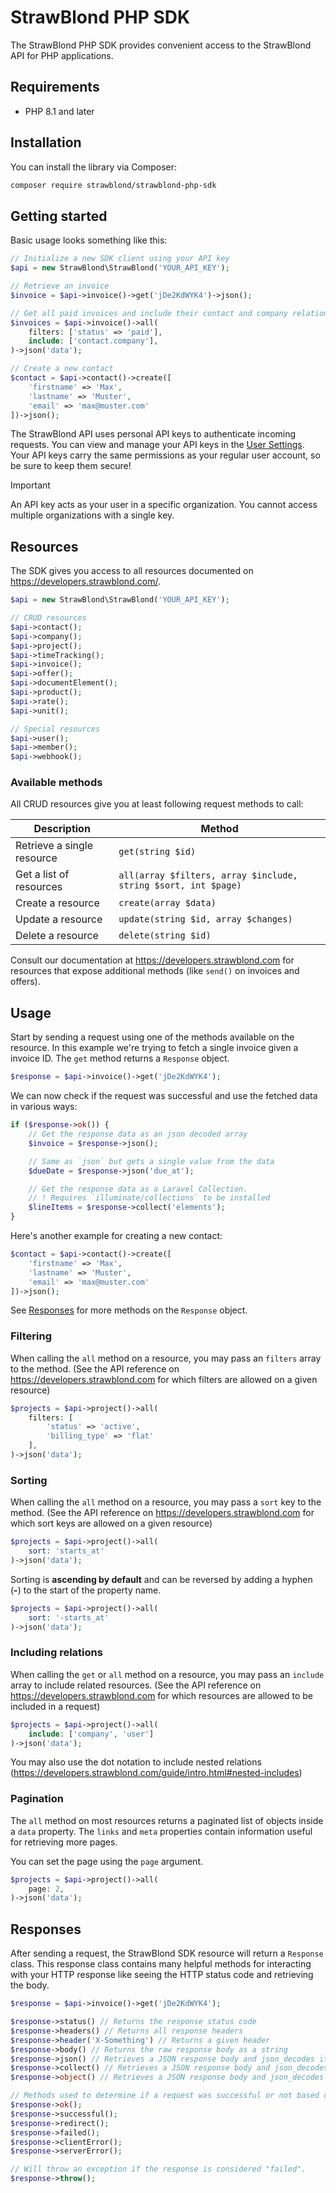 # StrawBlond PHP SDK

The StrawBlond PHP SDK provides convenient access to the StrawBlond API for PHP applications.

## Requirements

-   PHP 8.1 and later

## Installation

You can install the library via Composer:

```sh
composer require strawblond/strawblond-php-sdk
```

## Getting started

Basic usage looks something like this:

```php
// Initialize a new SDK client using your API key
$api = new StrawBlond\StrawBlond('YOUR_API_KEY');

// Retrieve an invoice
$invoice = $api->invoice()->get('jDe2KdWYK4')->json();

// Get all paid invoices and include their contact and company relations
$invoices = $api->invoice()->all(
    filters: ['status' => 'paid'],
    include: ['contact.company'],
)->json('data');

// Create a new contact
$contact = $api->contact()->create([
    'firstname' => 'Max',
    'lastname' => 'Muster',
    'email' => 'max@muster.com'
])->json();
```

The StrawBlond API uses personal API keys to authenticate incoming requests. You can view and manage your API keys in the [User Settings](https://app.strawblond.com/user/integrations). Your API keys carry the same permissions as your regular user account, so be sure to keep them secure!

> [!IMPORTANT]
> An API key acts as your user in a specific organization. You cannot access multiple organizations with a single key.

## Resources

The SDK gives you access to all resources documented on https://developers.strawblond.com/.

```php
$api = new StrawBlond\StrawBlond('YOUR_API_KEY');

// CRUD resources
$api->contact();
$api->company();
$api->project();
$api->timeTracking();
$api->invoice();
$api->offer();
$api->documentElement();
$api->product();
$api->rate();
$api->unit();

// Special resources
$api->user();
$api->member();
$api->webhook();
```

### Available methods

All CRUD resources give you at least following request methods to call:

| Description                | Method                                                         |
| -------------------------- | -------------------------------------------------------------- |
| Retrieve a single resource | `get(string $id)`                                              |
| Get a list of resources    | `all(array $filters, array $include, string $sort, int $page)` |
| Create a resource          | `create(array $data)`                                          |
| Update a resource          | `update(string $id, array $changes)`                           |
| Delete a resource          | `delete(string $id)`                                           |

Consult our documentation at https://developers.strawblond.com for resources that expose additional methods (like `send()` on invoices and offers).

## Usage

Start by sending a request using one of the methods available on the resource. In this example we're trying to fetch a single invoice given a invoice ID. The `get` method returns a `Response` object.

```php
$response = $api->invoice()->get('jDe2KdWYK4');
```

We can now check if the request was successful and use the fetched data in various ways:

```php
if ($response->ok()) {
    // Get the response data as an json decoded array
    $invoice = $response->json();

    // Same as `json` but gets a single value from the data
    $dueDate = $response->json('due_at');

    // Get the response data as a Laravel Collection.
    // ! Requires `illuminate/collections` to be installed
    $lineItems = $response->collect('elements');
}
```

Here's another example for creating a new contact:

```php
$contact = $api->contact()->create([
    'firstname' => 'Max',
    'lastname' => 'Muster',
    'email' => 'max@muster.com'
])->json();
```

See [Responses](#responses) for more methods on the `Response` object.

### Filtering

When calling the `all` method on a resource, you may pass an `filters` array to the method. (See the API reference on https://developers.strawblond.com for which filters are allowed on a given resource)

```php
$projects = $api->project()->all(
    filters: [
        'status' => 'active',
        'billing_type' => 'flat'
    ],
)->json('data');
```

### Sorting

When calling the `all` method on a resource, you may pass a `sort` key to the method. (See the API reference on https://developers.strawblond.com for which sort keys are allowed on a given resource)

```php
$projects = $api->project()->all(
    sort: 'starts_at'
)->json('data');
```

Sorting is **ascending by default** and can be reversed by adding a hyphen (**-**) to the start of the property name.

```php
$projects = $api->project()->all(
    sort: '-starts_at'
)->json('data');
```

### Including relations

When calling the `get` or `all` method on a resource, you may pass an `include` array to include related resources. (See the API reference on https://developers.strawblond.com for which resources are allowed to be included in a request)

```php
$projects = $api->project()->all(
    include: ['company', 'user']
)->json('data');
```

You may also use the dot notation to include nested relations (https://developers.strawblond.com/guide/intro.html#nested-includes)

### Pagination

The `all` method on most resources returns a paginated list of objects inside a `data` property. The `links` and `meta` properties contain information useful for retrieving more pages.

You can set the page using the `page` argument.

```php
$projects = $api->project()->all(
    page: 2,
)->json('data');
```

## Responses

After sending a request, the StrawBlond SDK resource will return a `Response` class. This response class contains many helpful methods for interacting with your HTTP response like seeing the HTTP status code and retrieving the body.

```php
$response = $api->invoice()->get('jDe2KdWYK4');

$response->status() // Returns the response status code
$response->headers() // Returns all response headers
$response->header('X-Something') // Returns a given header
$response->body() // Returns the raw response body as a string
$response->json() // Retrieves a JSON response body and json_decodes it into an array.
$response->collect() // Retrieves a JSON response body and json_decodes it into a Laravel Collection. Requires `illuminate/collections`.
$response->object() // Retrieves a JSON response body and json_decodes it into an object.

// Methods used to determine if a request was successful or not based on status code.
$response->ok();
$response->successful();
$response->redirect();
$response->failed();
$response->clientError();
$response->serverError();

// Will throw an exception if the response is considered "failed".
$response->throw();
```
